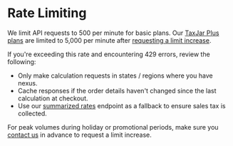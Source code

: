 # Rate Limiting

We limit API requests to 500 per minute for basic plans. Our [TaxJar Plus plans](https://www.taxjar.com/plus/) are limited to 5,000 per minute after [requesting a limit increase](https://www.taxjar.com/contact/).

If you're exceeding this rate and encountering 429 errors, review the following:

* Only make calculation requests in states / regions where you have nexus.
* Cache responses if the order details haven't changed since the last calculation at checkout.
* Use our [summarized rates](#summarized-rates) endpoint as a fallback to ensure sales tax is collected.

For peak volumes during holiday or promotional periods, make sure you [contact us](https://www.taxjar.com/contact/) in advance to request a limit increase.
